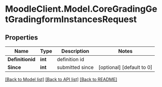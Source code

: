 # MoodleClient.Model.CoreGradingGetGradingformInstancesRequest

## Properties

Name | Type | Description | Notes
------------ | ------------- | ------------- | -------------
**Definitionid** | **int** | definition id | 
**Since** | **int** | submitted since | [optional] [default to 0]

[[Back to Model list]](../README.md#documentation-for-models) [[Back to API list]](../README.md#documentation-for-api-endpoints) [[Back to README]](../README.md)

